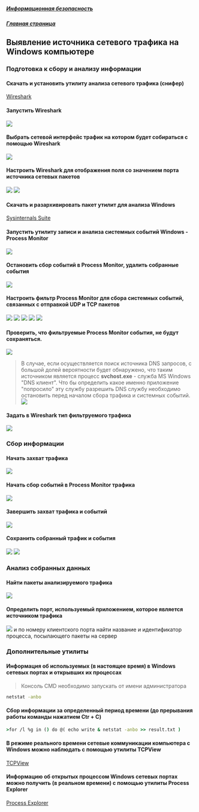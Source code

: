##### [Информационная безопасность](./security/index.md)
##### [Главная страница](../../index.md)
## Выявление источника сетевого трафика на Windows компьютере
### Подготовка к сбору и анализу информации
#### Скачать и установить утилиту анализа сетевого трафика (снифер)
 [Wireshark](https://www.wireshark.org)
#### Запустить Wireshark
![](1.png)
#### Выбрать сетевой интерфейс трафик на котором будет собираться с помощью Wireshark
![](2.png)
#### Настроить Wireshark для отображения поля со значением порта источника сетевых пакетов
![](3.png)
![](4.png)
#### Скачать и разархивировать пакет утилит для анализа Windows
[Sysinternals Suite](https://docs.microsoft.com/en-us/sysinternals/downloads/sysinternals-suite)
#### Запустить утилиту записи и анализа системных событий Windows - Process Monitor
![](5.png)
#### Остановить сбор событий в Process Monitor, удалить собранные события
![](6.png)
#### Настроить фильтр Process Monitor для сбора системных событий, связанных с отправкой UDP и TCP пакетов
![](7.png)
![](8.png)
![](9.png)
![](10.png)
![](11.png)
#### Проверить, что фильтруемые Process Monitor события, не будут сохраняться.
![](11.png)
> В случае, если осуществляется поиск источника DNS запросов, с большой долей вероятности будет обнаружено, что таким источником является процесс **svchost.exe** - служба MS Windows "DNS клиент".
Что бы определить какое именно приложение "попросило" эту службу разрешить DNS службу необходимо остановить перед началом сбора трафика и системных событий.
![](12.png)
#### Задать в Wireshark тип фильтруемого трафика
![](13.png)
### Сбор информации
#### Начать захват трафика
![](14.png)
#### Начать сбор событий в Process Monitor трафика
![](15.png)
#### Завершить захват трафика и событий
![](16.png)
#### Сохранить собранный трафик и события
![](17.png)
![](18.png)
### Анализ собранных данных
#### Найти пакеты анализируемого трафика
![](19.png)
#### Определить порт, используемый приложением, которое является источником трафика
![](20.png)
и по номеру клиентского порта найти название и идентификатор процесса, посылающего пакеты на сервер
### Дополнительные утилиты
#### Информация об используемых (в настоящее время) в Windows сетевых портах и открывших их процессах
> Консоль CMD необходимо запускать от имени администратора
```cmd
netstat -anbo
```
#### Сбор информации за определенный период времени (до прерывания работы команды нажатием Ctr + C)
```cmd
>for /l %g in () do @( echo write & netstat -anbo >> result.txt )
```
#### В режиме реального времени сетевые коммуникации компьютера с Windows можно наблюдать с помощью утилиты TCPView
[TCPView](https://technet.microsoft.com/ru-ru/sysinternals/tcpview.aspx)
#### Информацию об открытых процессом Windows сетевых портах можно получить (в реальном времени) с помощью утилиты Process Explorer
[Process Explorer](https://technet.microsoft.com/ru-ru/sysinternals/processexplorer.aspx)

